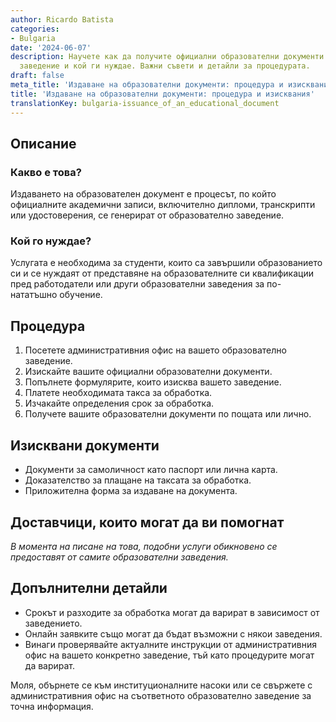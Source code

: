 ```yaml
---
author: Ricardo Batista
categories:
- Bulgaria
date: '2024-06-07'
description: Научете как да получите официални образователни документи от вашето учебно
  заведение и кой ги нуждае. Важни съвети и детайли за процедурата.
draft: false
meta_title: 'Издаване на образователни документи: процедура и изисквания'
title: 'Издаване на образователни документи: процедура и изисквания'
translationKey: bulgaria-issuance_of_an_educational_document
---
```



## Описание
### Какво е това?
Издаването на образователен документ е процесът, по който официалните академични записи, включително дипломи, транскрипти или удостоверения, се генерират от образователно заведение.

### Кой го нуждае?
Услугата е необходима за студенти, които са завършили образованието си и се нуждаят от представяне на образователните си квалификации пред работодатели или други образователни заведения за по-нататъшно обучение.

## Процедура
1. Посетете административния офис на вашето образователно заведение.
2. Изискайте вашите официални образователни документи.
3. Попълнете формулярите, които изисква вашето заведение.
4. Платете необходимата такса за обработка.
5. Изчакайте определения срок за обработка.
6. Получете вашите образователни документи по пощата или лично.

## Изисквани документи
- Документи за самоличност като паспорт или лична карта.
- Доказателство за плащане на таксата за обработка.
- Приложителна форма за издаване на документа.

## Доставчици, които могат да ви помогнат
_В момента на писане на това, подобни услуги обикновено се предоставят от самите образователни заведения._

## Допълнителни детайли
- Срокът и разходите за обработка могат да варират в зависимост от заведението.
- Онлайн заявките също могат да бъдат възможни с някои заведения.
- Винаги проверявайте актуалните инструкции от административния офис на вашето конкретно заведение, тъй като процедурите могат да варират.

Моля, обърнете се към институционалните насоки или се свържете с административния офис на съответното образователно заведение за точна информация.
